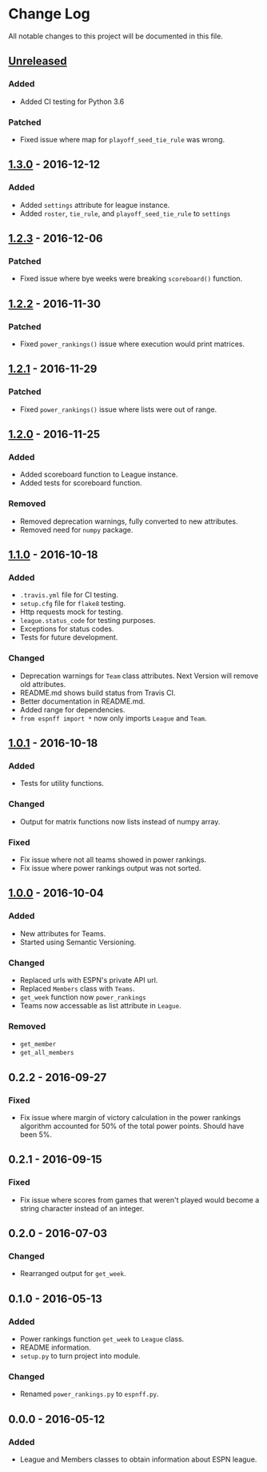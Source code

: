 # Change Log
All notable changes to this project will be documented in this file.

## [Unreleased]
### Added
- Added CI testing for Python 3.6

### Patched
- Fixed issue where map for `playoff_seed_tie_rule` was wrong.

## [1.3.0] - 2016-12-12
### Added
- Added `settings` attribute for league instance.
- Added `roster`, `tie_rule`, and `playoff_seed_tie_rule` to `settings`

## [1.2.3] - 2016-12-06
### Patched
- Fixed issue where bye weeks were breaking `scoreboard()` function.

## [1.2.2] - 2016-11-30
### Patched
- Fixed `power_rankings()` issue where execution would print matrices.

## [1.2.1] - 2016-11-29
### Patched
- Fixed `power_rankings()` issue where lists were out of range.

## [1.2.0] - 2016-11-25
### Added
- Added scoreboard function to League instance.
- Added tests for scoreboard function.

### Removed
- Removed deprecation warnings, fully converted to new attributes.
- Removed need for `numpy` package.


## [1.1.0] - 2016-10-18
### Added
- `.travis.yml` file for CI testing.
- `setup.cfg` file for `flake8` testing.
- Http requests mock for testing.
- `league.status_code` for testing purposes.
- Exceptions for status codes.
- Tests for future development.

### Changed
- Deprecation warnings for `Team` class attributes. Next Version
will remove old attributes.
- README.md shows build status from Travis CI.
- Better documentation in README.md.
- Added range for dependencies.
- `from espnff import *` now only imports `League` and `Team`.


## [1.0.1] - 2016-10-18
### Added
- Tests for utility functions.

### Changed
- Output for matrix functions now lists instead of numpy array.

### Fixed
- Fix issue where not all teams showed in power rankings.
- Fix issue where power rankings output was not sorted.

## [1.0.0] - 2016-10-04
### Added
- New attributes for Teams.
- Started using Semantic Versioning.

### Changed
- Replaced urls with ESPN's private API url.
- Replaced `Members` class with `Teams`.
- `get_week` function now `power_rankings`
- Teams now accessable as list attribute in `League`.

### Removed
- `get_member`
- `get_all_members`

## 0.2.2 - 2016-09-27
### Fixed
- Fix issue where margin of victory calculation in the power rankings
algorithm accounted for 50% of the total power points. Should have been 5%.

## 0.2.1 - 2016-09-15
### Fixed
- Fix issue where scores from games that weren't played would become
a string character instead of an integer.

## 0.2.0 - 2016-07-03
### Changed
- Rearranged output for `get_week`.

## 0.1.0 - 2016-05-13
### Added
- Power rankings function `get_week` to `League` class.
- README information.
- `setup.py` to turn project into module.

### Changed
- Renamed `power_rankings.py` to `espnff.py`.

## 0.0.0 - 2016-05-12
### Added
- League and Members classes to obtain information about ESPN league.


[Unreleased]: https://github.com/rbarton65/espnff/compare/v1.3.0...HEAD
[1.3.0]: https://github.com/rbarton65/espnff/compare/v1.2.3...v1.3.0
[1.2.3]: https://github.com/rbarton65/espnff/compare/v1.2.2...v1.2.3
[1.2.2]: https://github.com/rbarton65/espnff/compare/v1.2.1...v1.2.2
[1.2.1]: https://github.com/rbarton65/espnff/compare/v1.2.0...v1.2.1
[1.2.0]: https://github.com/rbarton65/espnff/compare/v1.1.0...v1.2.0
[1.1.0]: https://github.com/rbarton65/espnff/compare/v1.0.1...v1.1.0
[1.0.1]: https://github.com/rbarton65/espnff/compare/v1.0.0...v1.0.1
[1.0.0]: https://github.com/rbarton65/espnff/releases/tag/v1.0.0

